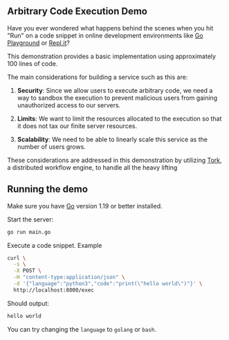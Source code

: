 ## Arbitrary Code Execution Demo

Have you ever wondered what happens behind the scenes when you hit "Run" on a code snippet in online development environments like [Go Playground](https://go.dev/play/) or [Repl.it](https://replit.com/)?

This demonstration provides a basic implementation using approximately 100 lines of code.

The main considerations for building a service such as this are:

1.  **Security**: Since we allow users to execute arbitrary code, we need a way to sandbox the execution to prevent malicious users from gaining unauthorized access to our servers.

2.  **Limits**: We want to limit the resources allocated to the execution so that it does not tax our finite server resources.

3.  **Scalability**: We need to be able to linearly scale this service as the number of users grows.

These considerations are addressed in this demonstration by utilizing [Tork](https://github.com/runabol/tork), a distributed workflow engine, to handle all the heavy lifting

## Running the demo

Make sure you have [Go](https://golang.org/) version 1.19 or better installed.

Start the server:

```bash
go run main.go
```

Execute a code snippet. Example

```bash
curl \
  -s \
  -X POST \
  -H "content-type:application/json" \
  -d '{"language":"python3","code":"print(\"hello world\")"}' \
  http://localhost:8000/exec
```

Should output:

```bash
hello world
```

You can try changing the `language` to `golang` or `bash`.
